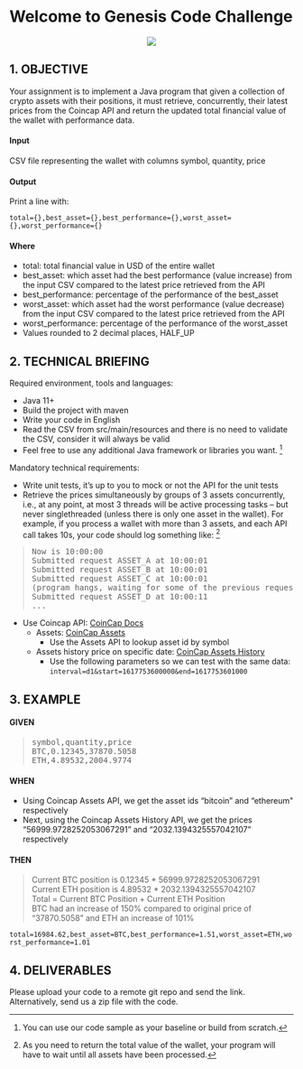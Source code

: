 # Welcome to Genesis Code Challenge
<p align="center"><img src="https://user-images.githubusercontent.com/95918926/145583157-19497020-8b71-4a28-b674-1cd14da9e841.png"></p>

## 1. OBJECTIVE
Your assignment is to implement a Java program that given a collection of crypto assets with their positions, it must retrieve, concurrently, their latest prices from the Coincap API and return the updated total financial value of the wallet with performance data.

#### Input
CSV file representing the wallet with columns symbol, quantity, price

#### Output
Print a line with:
```
total={},best_asset={},best_performance={},worst_asset={},worst_performance={}
```

#### Where
- total: total financial value in USD of the entire wallet
-  best_asset: which asset had the best performance (value increase) from the input CSV compared to the latest price retrieved from the API
- best_performance: percentage of the performance of the best_asset
- worst_asset: which asset had the worst performance (value decrease) from the input CSV compared to the latest price retrieved from the API
- worst_performance: percentage of the performance of the worst_asset
- Values rounded to 2 decimal places, HALF_UP

## 2. TECHNICAL BRIEFING
Required environment, tools and languages:
- Java 11+
- Build the project with maven
- Write your code in English
- Read the CSV from src/main/resources and there is no need to validate the CSV, consider it will always be valid
- Feel free to use any additional Java framework or libraries you want. [^1]
[^1]: You can use our code sample as your baseline or build from scratch.

Mandatory technical requirements:
- Write unit tests, it’s up to you to mock or not the API for the unit tests
- Retrieve the prices simultaneously by groups of 3 assets concurrently, i.e., at any point, at most 3 threads will be active processing tasks – but never singlethreaded (unless there is only one asset in the wallet). For example, if you process a wallet with more than 3 assets, and each API call takes 10s, your code should log something like: [^2]
[^2]: As you need to return the total value of the wallet, your program will have to wait until all assets have been processed.

> <pre>Now is 10:00:00<br />Submitted request ASSET_A at 10:00:01<br />Submitted request ASSET_B at 10:00:01<br />Submitted request ASSET_C at 10:00:01<br />(program hangs, waiting for some of the previous requests to finish)<br />Submitted request ASSET_D at 10:00:11<br />...</pre>

- Use Coincap API: [CoinCap Docs](https://docs.coincap.io)
  - Assets: [CoinCap Assets](https://docs.coincap.io/#89deffa0-ab03-4e0a-8d92-637a857d2c91)
    - Use the Assets API to lookup asset id by symbol
  - Assets history price on specific date: [CoinCap Assets History](https://docs.coincap.io/#61e708a8-8876-4fb2-a418-86f12f308978)
    - Use the following parameters so we can test with the same data: ```interval=d1&start=1617753600000&end=1617753601000```

## 3. EXAMPLE
#### GIVEN
> <pre>symbol,quantity,price<br />BTC,0.12345,37870.5058<br />ETH,4.89532,2004.9774</pre>

#### WHEN
  - Using Coincap Assets API, we get the asset ids “bitcoin” and “ethereum" respectively
  - Next, using the Coincap Assets History API, we get the prices “56999.9728252053067291” and “2032.1394325557042107” respectively

#### THEN
> Current BTC position is 0.12345 * 56999.9728252053067291<br />
Current ETH position is 4.89532 * 2032.1394325557042107<br />
Total = Current BTC Position + Current ETH Position<br />
BTC had an increase of 150% compared to original price of “37870.5058” and ETH an increase of 101%<br />

```total=16984.62,best_asset=BTC,best_performance=1.51,worst_asset=ETH,worst_performance=1.01```

## 4. DELIVERABLES
Please upload your code to a remote git repo and send the link. Alternatively, send us a zip file with the code.

